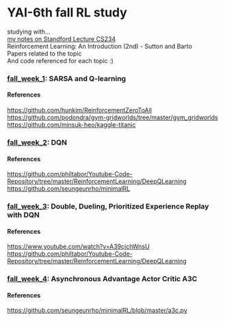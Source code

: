 # YAI-6th fall RL study
  
studying with...  
[my notes on Standford Lecture CS234](https://github.com/laphisboy/RL_Summer/)  
Reinforcement Learning: An Introduction (2nd) - Sutton and Barto  
Papers related to the topic  
And code referenced for each topic :)  


### [fall_week_1](https://github.com/laphisboy/RL_fall/tree/master/fall_week_1): SARSA and Q-learning

#### References  
https://github.com/hunkim/ReinforcementZeroToAll  
https://github.com/podondra/gym-gridworlds/tree/master/gym_gridworlds  
https://github.com/minsuk-heo/kaggle-titanic

### [fall_week_2](https://github.com/laphisboy/RL_fall/tree/master/fall_week_2): DQN

#### References
https://github.com/philtabor/Youtube-Code-Repository/tree/master/ReinforcementLearning/DeepQLearning
https://github.com/seungeunrho/minimalRL

### [fall_week_3](https://github.com/laphisboy/RL_fall/tree/master/fall_week_3): Double, Dueling, Prioritized Experience Replay with DQN

#### References
https://www.youtube.com/watch?v=A39cjchWnsU   
https://github.com/philtabor/Youtube-Code-Repository/tree/master/ReinforcementLearning/DeepQLearning

### [fall_week_4](https://github.com/laphisboy/RL_fall/tree/master/fall_week_4): Asynchronous Advantage Actor Critic A3C

#### References
https://github.com/seungeunrho/minimalRL/blob/master/a3c.py  
